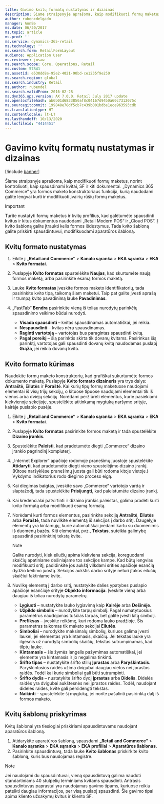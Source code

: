```yaml
---
title: Gavimo kvitų formatų nustatymas ir dizainas
description: Šiame straipsnyje aprašoma, kaip modifikuoti formų maketus, norint kontroliuoti, kaip spausdinami kvitai, SF ir kiti dokumentai. „Dynamics 365 Commerce“ yra formos maketo konstruktoriaus funkcija, kurią naudodami galite lengvai kurti ir modifikuoti įvairių rūšių formų maketus.
author: rubencdelgado
manager: AnnBe
ms.date: 06/20/2017
ms.topic: article
ms.prod: ''
ms.service: dynamics-365-retail
ms.technology: ''
ms.search.form: RetailFormLayout
audience: Application User
ms.reviewer: josaw
ms.search.scope: Core, Operations, Retail
ms.custom: 57841
ms.assetid: e530dd8e-95e2-4021-90bd-ce1235f9e250
ms.search.region: global
ms.search.industry: Retail
ms.author: rubendel
ms.search.validFrom: 2016-02-28
ms.dyn365.ops.version: AX 7.0.0, Retail July 2017 update
ms.openlocfilehash: ab6b01d6833850af8c04167d94b0a60c7312075c
ms.sourcegitcommit: 199848e78df5cb7c439b001bdbe1ece963593cdb
ms.translationtype: HT
ms.contentlocale: lt-LT
ms.lasthandoff: 10/13/2020
ms.locfileid: "4414451"
---
```

# <a name="set-up-and-design-receipt-formats"></a>Gavimo kvitų formatų nustatymas ir dizainas

[!include [banner](includes/banner.md)]

Šiame straipsnyje aprašoma, kaip modifikuoti formų maketus, norint kontroliuoti, kaip spausdinami kvitai, SF ir kiti dokumentai. „Dynamics 365 Commerce“ yra formos maketo konstruktoriaus funkcija, kurią naudodami galite lengvai kurti ir modifikuoti įvairių rūšių formų maketus.

> [!IMPORTANT]
> Turite nustatyti formų maketus ir kvitų profilius, kad galėtumėte spausdinti kvitus ir kitus dokumentus naudodami „Retail Modern POS“ ir „Cloud POS“. Į kvito šabloną galite įtraukti kelis formos išdėstymus. Tada kvito šabloną galite priskirti spausdintuvui, modifikuodami aparatūros šabloną.

## <a name="set-up-a-receipt-format"></a>Kvitų formato nustatymas

1. Eikite į **„Retail and Commerce“** &gt; **Kanalo sąranka** &gt; **EKA sąranka** &gt; **EKA** &gt; **Kvito formatai**.
2. Puslapyje **Kvito formatas** spustelėkite **Naujas**, kad skurtumėte naują formos maketą, arba pasirinkite esamą formos maketą.
3. Lauke **Kvito formatas** įveskite formos maketo identifikatorių, tada pasirinkite kvito tipą, taikomą šiam maketui. Taip pat galite įvesti aprašą ir trumpą kvito pavadinimą lauke **Pavadinimas**.
4. „FastTab“ **Bendra** pasirinkite vieną iš toliau nurodytų parinkčių spausdinimo veikimo būdui nurodyti.

    - **Visada spausdinti** – kvitas spausdinamas automatiškai, jei reikia.
    - **Nespausdinti** – kvitas nėra spausdinamas.
    - **Raginti vartotoją** – vartotojas bus paragintas spausdinti kvitą.
    - **Pagal poreikį** – šią parinktis skirta tik dovanų kvitams. Pasirinkus šią parinktį, vartotojas gali spausdinti dovanų kvitą naudodamas puslapį **Grąža**, jei reikia dovanų kvito.

## <a name="design-a-receipt-format"></a>Kvito formato kūrimas

Naudokite formų maketo konstruktorių, kad grafiškai sukurtumėte formos dokumento maketą. Puslapyje **Kvito formato dizaineris** yra trys dalys: **Antraštė**, **Eilutės** ir **Poraštė**. Kai kurių tipų formų maketuose naudojami elementai iš visų trijų sekcijų, o kituose tipuose naudojami elementai tik iš vienos arba dviejų sekcijų. Norėdami peržiūrėti elementus, kurie pasiekiami kiekvienoje sekcijoje, spustelėkite atitinkamą mygtuką naršymo srityje, kairėje puslapio pusėje.

1. Eikite į **„Retail and Commerce“** &gt; **Kanalo sąranka** &gt; **EKA sąranka** &gt; **EKA** &gt; **Kvito formatai**.
2. Puslapyje **Kvito formatas** pasirinkite formos maketą ir tada spustelėkite **Dizaino įrankis**.
3. Spustelėkite **Paleisti**, kad pradėtumėte diegti „Commerce“ dizaino įrankio pagrindinį kompiuterį.
4. „Internet Explorer“ apačioje rodomoje pranešimų juostoje spustelėkite **Atidaryti**, kad pradėtumėte diegti vieno spustelėjimo dizaino įrankį. (Kitose naršyklėse pranešimų juosta gali būti rodoma kitoje vietoje.) Vykdymo indikatorius rodo diegimo proceso eigą.
5. Kai diegimas baigtas, įveskite savo „Commerce“ vartotojo vardą ir slaptažodį, tada spustelėkite **Prisijungti**, kad paleistumėte dizaino įrankį.
6. Kai kredencialai patvirtinti ir dizaino įrankis paleistas, galima pradėti kurti kvito formatą arba modifikuoti esamą formatą.
7. Norėdami kurti formos elementus, pasirinkite sekciją **Antraštė**, **Eilutės** arba **Poraštė**, tada nuvilkite elementą iš sekcijos į darbo sritį. Daugelyje elementų yra kintamųjų, kurie automatiškai įvedami kartu su duomenimis iš duomenų bazės. Kiti elementai, pvz., **Tekstas**, suteikia galimybę spausdinti pasirinktinį tekstą kvite.

    > [!NOTE]
    > Galite nurodyti, kiek eilučių apima kiekviena sekcija, koreguodami skaičių apatiniame dešiniajame tos sekcijos kampe. Kad būtų lengviau modifikuoti sritį, padidinkite jos aukštį vilkdami srities apačioje esančią dydžio keitimo juostą. Sekcijos aukštis darbo srityje neturi įtakos eilučių skaičiui faktiniame kvite.

8. Nuvilkę elementą į darbo sritį, nustatykite dalies ypatybes puslapio apačioje esančioje srityje **Objekto informacija**. Įveskite vieną arba daugiau iš toliau nurodytų parametrų.

    - **Lygiuoti** – nustatykite lauko lygiavimą kaip **Kairėje** arba **Dešinėje**.
    - **Užpildo simbolis** – nurodykite tarpų simbolį. Pagal numatytuosius parametrus naudojamas tuščias tarpas, bet galite įvesti kitą simbolį.
    - **Prefiksas** – įveskite reikšmę, kuri rodoma lauko pradžioje. Šis parametras taikomas tik maketo sekcijai **Eilutės**.
    - **Simboliai** – nurodykite maksimalų simbolių, kuriuos galima įvesti laukei, jei elementas yra kintamasis, skaičių. Jei tekstas lauke yra ilgesnis už nurodytą simbolių skaičių, tekstas sutrumpinamas, kad tilptų lauke.
    - **Kintamasis** – šis žymės langelis pažymimas automatiškai, jei elemente yra kintamasis ir jo negalima tinkinti.
    - **Šrifto tipas** – nustatykite šrifto stilių **Įprastas** arba **Paryškintasis**. Paryškintosios raidės užima dvigubai daugiau vietos nei įprastos raidės. Todėl kai kurie simboliai gali būti sutrumpinti.
    - **Šrifto dydis** – nustatykite šrifto dydį **Įprastas** arba **Didelis**. Didelės raidės yra dvigubai aukštesnės nei įprastos raidės. Todėl, naudojant dideles raides, kvite gali persidengti tekstas.
    - **Naikinti** – spustelėkite šį mygtuką, jei norite pašalinti pasirinktą dalį iš formos maketo.

## <a name="assign-receipt-profiles"></a>Kvitų šablonų priskyrimas

Kvitų šablonai yra tiesiogiai priskiriami spausdintuvams naudojant aparatūros šabloną.

1. Atidarykite aparatūros šabloną, spausdami **„Retail and Commerce“** &gt; **Kanalo sąranka** &gt; **EKA sąranka** &gt; **EKA profiliai** &gt; **Aparatūros šablonas**.
2. Pasirinkite spausdintuvą, tada lauke **Kvito šablonas** priskirkite kvito šabloną, kuris bus naudojamas registre.

> [!NOTE]
> Jei naudojami du spausdintuvai, vieną spausdintuvą galima naudoti standartiniams 40 stulpelių terminiams kvitams spausdinti. Antrasis spausdintuvas paprastai yra naudojamas gavimo tipams, kuriuose reikia pateikti daugiau informacijos, per visą puslapį spausdinti. Šie gavimo tipai apima kliento užsakymų kvitus ir kliento SF.
